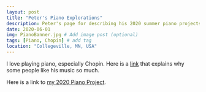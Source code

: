 ```yaml
---
layout: post
title: "Peter's Piano Explorations"
description: Peter's page for describing his 2020 summer piano projects.
date: 2020-06-01
img: PianoBanner.jpg # Add image post (optional)
tags: [Piano, Chopin] # add tag
location: "Collegeville, MN, USA"
---
```


I love playing piano, especially Chopin.  Here is a [link](https://www.wqxr.org/story/why-pianists-love-chopin/) that explains why some people like his music so much.

Here is a link to [my 2020 Piano Project](../files/Piano/Piano-Project).
